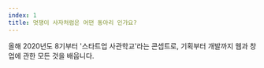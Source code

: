 ```yaml
---
index: 1
title: 멋쟁이 사자처럼은 어떤 동아리 인가요?
---
```


올해 2020년도 8기부터 '스타트업 사관학교'라는 콘셉트로, 기획부터 개발까지 웹과 창업에 관한 모든 것을 배웁니다. 


